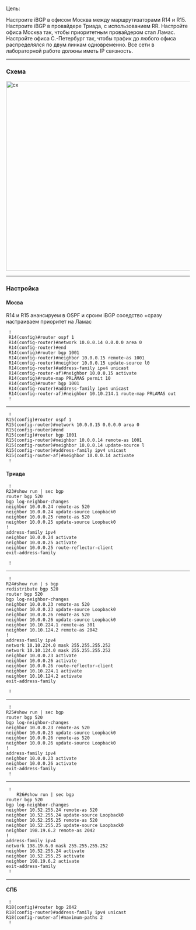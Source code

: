Цель: 

Настроите iBGP в офисом Москва между маршрутизаторами R14 и R15.
Настроите iBGP в провайдере Триада, с использованием RR.
Настройте офиса Москва так, чтобы приоритетным провайдером стал Ламас.
Настройте офиса С.-Петербург так, чтобы трафик до любого офиса распределялся по двум линкам одновременно.
Все сети в лабораторной работе должны иметь IP связность.


---
### Схема

<img width="1413" height="519" alt="сх" src="https://github.com/user-attachments/assets/0c0c08e1-95b2-4f25-82a0-b1b48048179e" />

---
### Настройка 


#### Мосва

R14 и R15 анансируем в OSPF и сроим iBGP соседство +сразу настраиваем приоритет на Ламас

     !
	 R14(config)#router ospf 1
	 R14(config-router)#network 10.0.0.14 0.0.0.0 area 0
	 R14(config-router)#end
	 R14(config)#router bgp 1001 
	 R14(config-router)#neighbor 10.0.0.15 remote-as 1001
	 R14(config-router)#neighbor 10.0.0.15 update-source l0
	 R14(config-router)#address-family ipv4 unicast
	 R14(config-router-af)#neighbor 10.0.0.15 activate
	 R14(config)#route-map PRLAMAS permit 10
	 R14(config)#router bgp 1001
	 R14(config-router)#address-family ipv4 unicast
	 R14(config-router-af)#neighbor 10.10.214.1 route-map PRLAMAS out
	 !

	 
---

     !
	R15(config)#router ospf 1
	R15(config-router)#network 10.0.0.15 0.0.0.0 area 0
	R15(config-router)#end
	R15(config)#router bgp 1001
	R15(config-router)#neighbor 10.0.0.14 remote-as 1001
	R15(config-router)#neighbor 10.0.0.14 update-source l
	R15(config-router)#address-family ipv4 unicast
	R15(config-router-af)#neighbor 10.0.0.14 activate
	 !


#### Триада



     !
	R23#show run | sec bgp
	router bgp 520
	bgp log-neighbor-changes
	neighbor 10.0.0.24 remote-as 520
	neighbor 10.0.0.24 update-source Loopback0
	neighbor 10.0.0.25 remote-as 520
	neighbor 10.0.0.25 update-source Loopback0
	!
	address-family ipv4
	neighbor 10.0.0.24 activate
	neighbor 10.0.0.25 activate
	neighbor 10.0.0.25 route-reflector-client
	exit-address-family

	 !

---

     !
	R24#show run | s bgp
	redistribute bgp 520
	router bgp 520
	bgp log-neighbor-changes
	neighbor 10.0.0.23 remote-as 520
	neighbor 10.0.0.23 update-source Loopback0
	neighbor 10.0.0.26 remote-as 520
	neighbor 10.0.0.26 update-source Loopback0
	neighbor 10.10.224.1 remote-as 301
	neighbor 10.10.124.2 remote-as 2042
	!
	address-family ipv4
	network 10.10.224.0 mask 255.255.255.252
	network 10.10.124.0 mask 255.255.255.252
	neighbor 10.0.0.23 activate
	neighbor 10.0.0.26 activate
	neighbor 10.0.0.26 route-reflector-client
	neighbor 10.10.224.1 activate
	neighbor 10.10.124.2 activate
	exit-address-family

	 !

---

     !
	R25#show run | sec bgp
	router bgp 520
	bgp log-neighbor-changes
	neighbor 10.0.0.23 remote-as 520
	neighbor 10.0.0.23 update-source Loopback0
	neighbor 10.0.0.26 remote-as 520
	neighbor 10.0.0.26 update-source Loopback0
	!
	address-family ipv4
	neighbor 10.0.0.23 activate
	neighbor 10.0.0.26 activate
	exit-address-family
	 !


---


     !
		R26#show run | sec bgp
	router bgp 520
	bgp log-neighbor-changes
	neighbor 10.52.255.24 remote-as 520
	neighbor 10.52.255.24 update-source Loopback0
	neighbor 10.52.255.25 remote-as 520
	neighbor 10.52.255.25 update-source Loopback0
	neighbor 198.19.6.2 remote-as 2042
	!
	address-family ipv4
	network 198.19.6.0 mask 255.255.255.252
	neighbor 10.52.255.24 activate
	neighbor 10.52.255.25 activate
	neighbor 198.19.6.2 activate
	exit-address-family
	 !


---

#### СПБ

     !
	R18(config)#router bgp 2042
	R18(config-router)#address-family ipv4 unicast
	R18(config-router-af)#maximum-paths 2
	 !
	 
